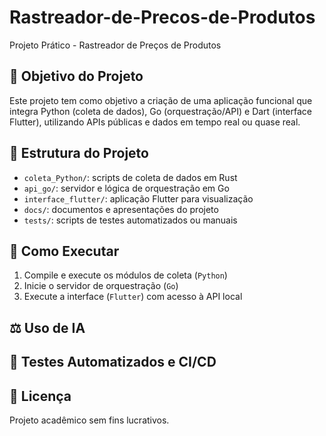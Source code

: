 # Rastreador-de-Precos-de-Produtos

 Projeto Prático - Rastreador de Preços de Produtos
 
## 🎯 Objetivo do Projeto
Este projeto tem como objetivo a criação de uma aplicação funcional que
integra Python (coleta de dados), Go (orquestração/API) e Dart (interface
Flutter), utilizando APIs públicas e dados em tempo real ou quase real.

## 🧩 Estrutura do Projeto
- `coleta_Python/`: scripts de coleta de dados em Rust
- `api_go/`: servidor e lógica de orquestração em Go
- `interface_flutter/`: aplicação Flutter para visualização
- `docs/`: documentos e apresentações do projeto
- `tests/`: scripts de testes automatizados ou manuais

## 🚀 Como Executar
1. Compile e execute os módulos de coleta (`Python`)
2. Inicie o servidor de orquestração (`Go`)
3. Execute a interface (`Flutter`) com acesso à API local

## ⚖ Uso de IA


## 🧪 Testes Automatizados e CI/CD


## 📄 Licença
Projeto acadêmico sem fins lucrativos.
